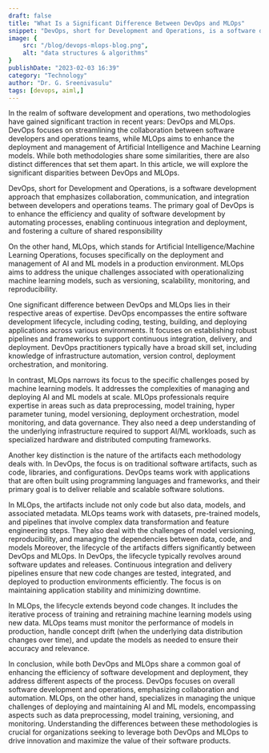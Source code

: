 ```yaml
---
draft: false
title: "What Is a Significant Difference Between DevOps and MLOps"
snippet: "DevOps, short for Development and Operations, is a software development approach that emphasizes collaboration, communication, and integration between developers and operations teams. The primary goal of DevOps is to enhance the efficiency and quality of software development by automating processes, enabling continuous integration and deployment, and fostering a culture of shared responsibility"
image: {
    src: "/blog/devops-mlops-blog.png",
    alt: "data structures & algorithms"
}
publishDate: "2023-02-03 16:39"
category: "Technology"
author: "Dr. G. Sreenivasulu"
tags: [devops, aiml,]
---
```


In the realm of software development and operations, two methodologies have gained significant traction in recent years: DevOps and MLOps. DevOps focuses on streamlining the collaboration between software developers and operations teams, while MLOps aims to enhance the deployment and management of Artificial Intelligence and Machine Learning models. While both methodologies share some similarities, there are also distinct differences that set them apart. In this article, we will explore the significant disparities between DevOps and MLOps.

DevOps, short for Development and Operations, is a software development approach that emphasizes collaboration, communication, and integration between developers and operations teams. The primary goal of DevOps is to enhance the efficiency and quality of software development by automating processes, enabling continuous integration and deployment, and fostering a culture of shared responsibility

On the other hand, MLOps, which stands for Artificial Intelligence/Machine Learning Operations, focuses specifically on the deployment and management of AI and ML models in a production environment. MLOps aims to address the unique challenges associated with operationalizing machine learning models, such as versioning, scalability, monitoring, and reproducibility.

One significant difference between DevOps and MLOps lies in their respective areas of expertise. DevOps encompasses the entire software development lifecycle, including coding, testing, building, and deploying applications across various environments. It focuses on establishing robust pipelines and frameworks to support continuous integration, delivery, and deployment. DevOps practitioners typically have a broad skill set, including knowledge of infrastructure automation, version control, deployment orchestration, and monitoring.

In contrast, MLOps narrows its focus to the specific challenges posed by machine learning models. It addresses the complexities of managing and deploying AI and ML models at scale. MLOps professionals require expertise in areas such as data preprocessing, model training, hyper parameter tuning, model versioning, deployment orchestration, model monitoring, and data governance. They also need a deep understanding of the underlying infrastructure required to support AI/ML workloads, such as specialized hardware and distributed computing frameworks.

Another key distinction is the nature of the artifacts each methodology deals with. In DevOps, the focus is on traditional software artifacts, such as code, libraries, and configurations. DevOps teams work with applications that are often built using programming languages and frameworks, and their primary goal is to deliver reliable and scalable software solutions.

In MLOps, the artifacts include not only code but also data, models, and associated metadata. MLOps teams work with datasets, pre-trained models, and pipelines that involve complex data transformation and feature engineering steps. They also deal with the challenges of model versioning, reproducibility, and managing the dependencies between data, code, and models Moreover, the lifecycle of the artifacts differs significantly between DevOps and MLOps. In DevOps, the lifecycle typically revolves around software updates and releases. Continuous integration and delivery pipelines ensure that new code changes are tested, integrated, and deployed to production environments efficiently. The focus is on maintaining application stability and minimizing downtime.

In MLOps, the lifecycle extends beyond code changes. It includes the iterative process of training and retraining machine learning models using new data. MLOps teams must monitor the performance of models in production, handle concept drift (when the underlying data distribution changes over time), and update the models as needed to ensure their accuracy and relevance.

In conclusion, while both DevOps and MLOps share a common goal of enhancing the efficiency of software development and deployment, they address different aspects of the process. DevOps focuses on overall software development and operations, emphasizing collaboration and automation. MLOps, on the other hand, specializes in managing the unique challenges of deploying and maintaining AI and ML models, encompassing aspects such as data preprocessing, model training, versioning, and monitoring. Understanding the differences between these methodologies is crucial for organizations seeking to leverage both DevOps and MLOps to drive innovation and maximize the value of their software products.
